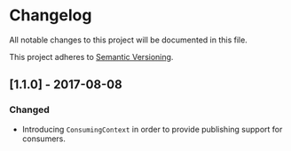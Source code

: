 # Changelog
All notable changes to this project will be documented in this file.

This project adheres to [Semantic Versioning](https://semver.org/spec/v2.0.0.html).

## [1.1.0] - 2017-08-08

### Changed
- Introducing `ConsumingContext` in order to provide publishing support for consumers.

